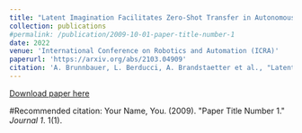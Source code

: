 ```yaml
---
title: "Latent Imagination Facilitates Zero-Shot Transfer in Autonomous Racing"
collection: publications
#permalink: /publication/2009-10-01-paper-title-number-1
date: 2022
venue: 'International Conference on Robotics and Automation (ICRA)'
paperurl: 'https://arxiv.org/abs/2103.04909'
citation: 'A. Brunnbauer, L. Berducci, A. Brandstaetter et al., "Latent Imagination Facilitates Zero-Shot Transfer in Autonomous Racing," 2022 International Conference on Robotics and Automation (ICRA), 2022, pp. 7513-7520, doi: 10.1109/ICRA46639.2022.9811650.'
---
```


[Download paper here](https://arxiv.org/abs/2103.04909)

#Recommended citation: Your Name, You. (2009). "Paper Title Number 1." <i>Journal 1</i>. 1(1).
